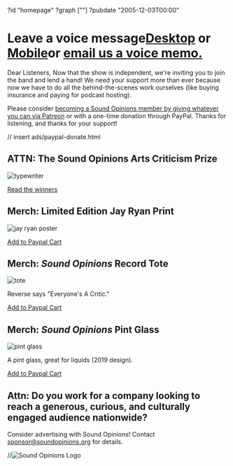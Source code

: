 ?id "homepage"
?graph [""]
?pubdate "2005-12-03T00:00"
# Leave a voice message[**Desktop**](https://www.micdropp.com/studio/5febf006eba45/) or [**Mobile**](https://telbee.io/channel/dzx8hiug-yzyfuvgojbtog/)or [**email us a voice memo.**](mailto:interact@soundopinions.org)
Dear Listeners,
Now that the show is independent, we're inviting you to join the band and lend a hand! We need your support more than ever because now we have to do all the behind-the-scenes work ourselves (like buying insurance and paying for podcast hosting). 

Please consider [becoming a Sound Opinions member by giving whatever you can via Patreon](https://www.patreon.com/soundopinions?fan_landing=true) or with a one-time donation through PayPal. Thanks for listening, and thanks for your support!

// insert ads/paypal-donate.html

## ATTN: The Sound Opinions Arts Criticism Prize

![typewriter](https://static.soundopinions.org/images/2022/typewriter.jpg)

[Read the winners](https://sound-opinions.simplecast.com/episodes/the-winners-of-the-sound-opinions-prize)

## Merch: Limited Edition **Jay Ryan** Print

![jay ryan poster](https://static.soundopinions.org/images/2020/jay-ryan-poster.jpeg)

[Add to Paypal Cart](https://www.paypal.com/cgi-bin/webscr?cmd=_s-xclick&hosted_button_id=KC7UE6PXWAEBE)

## Merch: *Sound Opinions* Record Tote

![tote](https://static.soundopinions.org/images/2020/tote2.jpeg)

Reverse says "Everyone's A Critic."

[Add to Paypal Cart](https://www.paypal.com/cgi-bin/webscr?cmd=_s-xclick&hosted_button_id=ZGFMWMHSSE59A)


## Merch: *Sound Opinions* Pint Glass

![pint glass](https://static.soundopinions.org/images/2020/glass-1.jpeg)

A pint glass, great for liquids (2019 design).

[Add to Paypal Cart](https://www.paypal.com/cgi-bin/webscr?cmd=_s-xclick&hosted_button_id=RZTF97LEVRB2A)

## Attn: Do you work for a company looking to reach a generous, curious, and culturally engaged audience nationwide?

Consider advertising with Sound Opinions! Contact [sponsor@soundopinions.org](mailto:sponsor@soundopinions.org) for details.




//![Sound Opinions Logo](https://static.soundopinions.org/images/2021/soundopinions_podcast_logo.jpeg)





